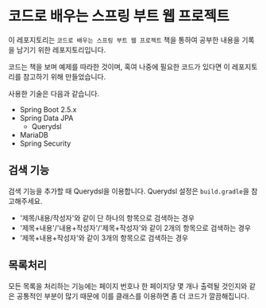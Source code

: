 # 코드로 배우는 스프링 부트 웹 프로젝트

이 레포지토리는 `코드로 배우는 스프링 부트 웹 프로젝트` 책을 통하여 공부한 내용을 기록을 남기기 위한 레포지토리입니다.

코드는 책을 보며 예제를 따라한 것이며, 혹여 나중에 필요한 코드가 있다면 이 레포지토리를 참고하기 위해 만들었습니다.

사용한 기술은 다음과 같습니다.

- Spring Boot 2.5.x
- Spring Data JPA
  - Querydsl
- MariaDB
- Spring Security

## 검색 기능

검색 기능을 추가할 때 Querydsl을 이용합니다. Querydsl 설정은 `build.gradle`을 참고해주세요.

- '제목/내용/작성자'와 같이 단 하나의 항목으로 검색하는 경우
- '제목+내용'/'내용+작성자'/'제목+작성자'와 같이 2개의 항목으로 검색하는 경우
- '제목+내용+작성자'와 같이 3개의 항목으로 검색하는 경우

## 목록처리

모든 목록을 처리하는 기능에는 페이지 번호나 한 페이지당 몇 개나 출력될 것인지와 같은 공통적인 부분이 많기 때문에 이를 클래스를 이용하면 좀 더 코드가 깔끔해집니다.
